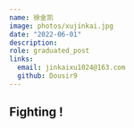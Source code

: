 ```yaml
---
name: 徐金凯
image: photos/xujinkai.jpg
date: "2022-06-01"
description: 
role: graduated_post
links:
  email: jinkaixu1024@163.com
  github: Dousir9
---
```


## Fighting !

